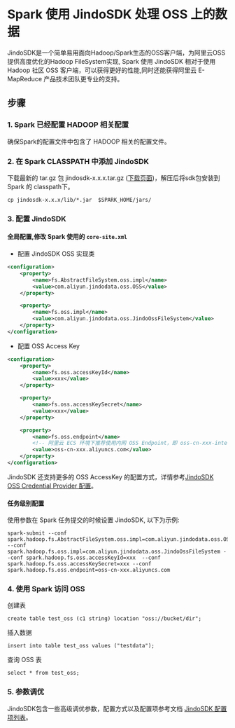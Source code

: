 # Spark 使用 JindoSDK 处理 OSS 上的数据

JindoSDK是一个简单易用面向Hadoop/Spark生态的OSS客户端，为阿里云OSS提供高度优化的Hadoop FileSystem实现, Spark 使用 JindoSDK 相对于使用 Hadoop 社区 OSS 客户端，可以获得更好的性能,同时还能获得阿里云 E-MapReduce 产品技术团队更专业的支持。

## 步骤

### 1. Spark 已经配置 HADOOP 相关配置
确保Spark的配置文件中包含了 HADOOP 相关的配置文件。

### 2. 在 Spark CLASSPATH 中添加 JindoSDK
下载最新的 tar.gz 包 jindosdk-x.x.x.tar.gz ([下载页面](/docs/user/4.x/jindodata_download.md))，解压后将sdk包安装到 Spark 的 classpath下。

````
cp jindosdk-x.x.x/lib/*.jar  $SPARK_HOME/jars/
````

### 3. 配置 JindoSDK 
#### 全局配置,修改 Spark 使用的 `core-site.xml`
* 配置 JindoSDK OSS 实现类
```xml
<configuration>
    <property>
        <name>fs.AbstractFileSystem.oss.impl</name>
        <value>com.aliyun.jindodata.oss.OSS</value>
    </property>

    <property>
        <name>fs.oss.impl</name>
        <value>com.aliyun.jindodata.oss.JindoOssFileSystem</value>
    </property>
</configuration>
```
* 配置 OSS Access Key
```xml
<configuration>
    <property>
        <name>fs.oss.accessKeyId</name>
        <value>xxx</value>
    </property>

    <property>
        <name>fs.oss.accessKeySecret</name>
        <value>xxx</value>
    </property>

    <property>
        <name>fs.oss.endpoint</name>
        <!-- 阿里云 ECS 环境下推荐使用内网 OSS Endpoint，即 oss-cn-xxx-internal.aliyuncs.com -->
        <value>oss-cn-xxx.aliyuncs.com</value>
    </property>
</configuration>
```
JindoSDK 还支持更多的 OSS AccessKey 的配置方式，详情参考[JindoSDK OSS Credential Provider 配置](../security/jindosdk_credential_provider_oss.md)。<br />

#### 任务级别配置
使用参数在 Spark 任务提交的时候设置 JindoSDK, 以下为示例:
 ```  
spark-submit --conf spark.hadoop.fs.AbstractFileSystem.oss.impl=com.aliyun.jindodata.oss.OSS --conf spark.hadoop.fs.oss.impl=com.aliyun.jindodata.oss.JindoOssFileSystem --conf spark.hadoop.fs.oss.accessKeyId=xxx  --conf spark.hadoop.fs.oss.accessKeySecret=xxx --conf spark.hadoop.fs.oss.endpoint=oss-cn-xxx.aliyuncs.com 
 ```

### 4. 使用 Spark 访问 OSS
创建表
 ```  
create table test_oss (c1 string) location "oss://bucket/dir";
 ```
插入数据
 ```  
insert into table test_oss values ("testdata");
 ```

查询 OSS 表
 ```  
select * from test_oss;
 ```

### 5. 参数调优
JindoSDK包含一些高级调优参数，配置方式以及配置项参考文档 [JindoSDK 配置项列表](/docs/user/4.x/4.5.x/4.5.2/oss/configuration/jindosdk_configuration_list.md)。
<br />
